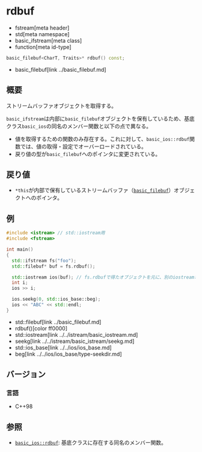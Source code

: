 # rdbuf
* fstream[meta header]
* std[meta namespace]
* basic_ifstream[meta class]
* function[meta id-type]

```cpp
basic_filebuf<CharT, Traits>* rdbuf() const;
```
* basic_filebuf[link ../basic_filebuf.md]

## 概要
ストリームバッファオブジェクトを取得する。

`basic_ifstream`は内部に`basic_filebuf`オブジェクトを保有しているため、基底クラス`basic_ios`の同名のメンバー関数と以下の点で異なる。

- 値を取得するための関数のみ存在する。これに対して、`basic_ios::rdbuf`関数では、値の取得・設定でオーバーロードされている。
- 戻り値の型が`basic_filebuf`へのポインタに変更されている。

## 戻り値
- `*this`が内部で保有しているストリームバッファ（[`basic_filebuf`](../basic_filebuf.md)）オブジェクトへのポインタ。

## 例
```cpp example
#include <istream> // std::iostream用
#include <fstream>

int main()
{
  std::ifstream fs("foo");
  std::filebuf* buf = fs.rdbuf();

  std::iostream ios(buf); // fs.rdbufで得たオブジェクトを元に、別のiostreamオブジェクトを構築。
  int i;
  ios >> i;

  ios.seekg(0, std::ios_base::beg);
  ios << "ABC" << std::endl;
}
```
* std::filebuf[link ../basic_filebuf.md]
* rdbuf()[color ff0000]
* std::iostream[link ../../istream/basic_iostream.md]
* seekg[link ../../istream/basic_istream/seekg.md]
* std::ios_base[link ../../ios/ios_base.md]
* beg[link ../../ios/ios_base/type-seekdir.md]

## バージョン
### 言語
- C++98

## 参照
- [`basic_ios::rdbuf`](../../ios/basic_ios/rdbuf.md): 基底クラスに存在する同名のメンバー関数。
